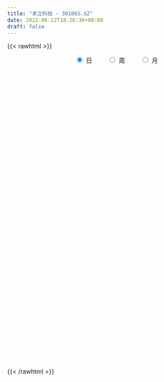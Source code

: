 ```yaml
---
title: "本立科技 - 301065.SZ"
date: 2022-06-22T18:26:36+08:00
draft: false
---
```

{{< rawhtml >}}
    <div style="text-align: center">
        <label style="padding: 1rem;"><input style="margin-right: .5rem" type="radio" name="period" value="D" checked onclick="period_change(this)">日</label>
        <label style="padding: 1rem;"><input style="margin-right: .5rem" type="radio" name="period" value="W" onclick="period_change(this)">周</label>
        <label style="padding: 1rem;"><input style="margin-right: .5rem" type="radio" name="period" value="M" onclick="period_change(this)">月</label>
    </div>
    <div id="chart" style="height: 700px;"></div> 
    <script type="text/javascript">
        const D_v = [90387.07,58753.68,56330.18,45751.74,32684.72,35503.91,30040.69,21802.13,21899.97,20991.47,14517.23,14272.47,10719.0,17938.48,22692.94,13959.88,15673.41,11102.0,12050.63,10475.39,10066.0,10903.59,10083.65,14026.0,10534.69,16707.84,11824.17,10443.26,11853.44,11704.46,10554.63,10705.25,10360.5,39278.93,65224.29,82461.87,70757.42,62037.85,45886.8,27869.2,35405.09,19369.9,24137.95,25295.46,54438.79,55030.26,61104.08,68202.65,67676.45,53071.52,37773.62,25627.73,24358.47,29055.36,20447.2,28827.42,30769.06,28382.78,19935.95,24225.5,22714.0,20975.56,14201.16,11469.0,20719.16,20204.92,21955.81,10664.22,12156.0,11794.0,12054.5,16469.99,11528.77,13912.12,6187.56,10338.0,7170.0,14533.82,8870.0,19806.85,49230.4,35447.79,31149.36,16011.27,44320.25,32571.8,26312.59,18636.43,8705.09,11445.0,6571.99,6199.0,6911.0,9263.67,7246.0,12400.0,7539.0,6269.0,10242.0,10013.58,5602.0,7123.0,8156.67,9099.56,17226.92,10976.0,11674.99,11514.13,7513.09,9366.55,25435.42,16516.97,17313.09,11594.84,26313.25,46985.51,31948.09,50865.8,44985.78,48531.72,30208.62,42037.44,30923.75,20015.0,62784.2,85494.24,68638.08,55642.66,44375.49,34731.94,27657.74,16469.49,21576.29,15179.6,10207.49,12871.0,10554.63,9222.63,10013.01,8750.3,9064.94,8792.05,8446.05,8415.22,11543.0,10142.74,10537.99,7968.15,10437.96,7636.05,9642.28,6430.04,6797.0,10524.91,7681.0,6226.0,4728.94,4754.94,6719.0,7162.08,5441.0,8398.15,10812.0,4683.0,4479.0,4526.0,3348.0,6657.08,5109.0,5090.0,7236.0,18042.74,14065.0,8699.47,4605.93,4389.0,6065.81,8024.0,6210.49,5628.0,6338.0,7756.0,5333.4]
const D_histogram = [0.0,-0.4269401709,-1.1619418414,-1.9327040408,-2.4551560656,-2.6664585731,-2.9061769587,-2.9977350404,-2.7761132828,-2.6710880639,-2.3507432782,-1.9381461983,-1.5321638324,-1.0689836932,-0.5535067375,-0.2033194428,0.1268435895,0.3139017433,0.3930850688,0.4806561338,0.4995134386,0.452753614,0.4064906824,0.3103455908,0.2287495534,0.2806439985,0.2820214441,0.3614253795,0.3571132325,0.4707729225,0.5868880185,0.6818012943,0.7939104512,1.1828890013,2.0324708276,2.3430054702,2.8403360609,3.009940033,2.5990866797,2.2471843827,1.703688032,1.3142392329,1.097476838,0.9461202993,1.1714741663,1.2980946966,1.4834228405,2.0115398702,2.1300129386,1.5741453054,0.9472739509,0.5905900468,0.0364239515,-0.1026497365,-0.2580157174,-0.1442738857,-0.2210440535,-0.5530940891,-0.6850568738,-0.9639274764,-1.0940612098,-1.3124689576,-1.4511490856,-1.4163229175,-1.1858282536,-1.0794742454,-1.2340099198,-1.2290842433,-1.0769957972,-0.9460384664,-0.7053991682,-0.5652881063,-0.4923281129,-0.5209573971,-0.47783197,-0.5255589812,-0.4810264829,-0.2835409496,-0.1294435456,0.1051859786,0.6304700168,0.8820172765,0.6985440956,0.6084514683,0.8731470602,0.706812714,0.1848900925,-0.3274768492,-0.5752290251,-0.8240693158,-0.9240135052,-0.8664895289,-0.7176899204,-0.5235886645,-0.429413989,-0.4713906826,-0.39312754,-0.3007811377,-0.1042074753,-0.0029830785,0.0536003472,0.1665455137,0.1649270207,0.2348009311,0.2087170296,0.2842007963,0.393851586,0.4799812625,0.5138504947,0.5113790658,0.5648661144,0.6218939336,0.3385005064,0.151297861,0.3657062197,0.6838317923,0.6990092484,0.9329016383,1.1273961484,1.1497762724,0.9813507548,1.0222036069,0.7870672453,0.4762705651,0.8952413278,1.0807180229,1.1918983065,0.7648664921,0.5380592663,0.1602327102,-0.241116439,-0.4952212949,-0.8857322734,-1.150987865,-1.3243982191,-1.4179219029,-1.5170574363,-1.4955458675,-1.4120884688,-1.2411833857,-1.1071136766,-1.0191436084,-0.9559748376,-0.831626041,-0.9639242852,-1.0820257256,-1.0147312005,-0.974124202,-0.722962005,-0.4643037143,-0.2198298366,0.0283277267,0.2306210436,0.3866555909,0.5103787724,0.5813118968,0.5822050451,0.5314429436,0.5161244699,0.4703175588,0.439915596,0.4969795941,0.3271346184,0.2516926785,0.2132747997,0.1715109454,0.1588044459,0.1799309209,0.2277656084,0.2682539596,0.360116149,0.5378925469,0.5413547742,0.421381371,0.3601959073,0.3210132998,0.2873713695,0.2921341782,0.277933168,0.2742931604,0.2998125892,0.2764934665,0.1950757563]
const D_fast = [0.0,-0.5336752137,-1.5591623445,-2.8131005541,-3.9493415952,-4.8272587461,-5.7935213714,-6.6345132132,-7.1069197763,-7.6696665733,-7.9370076071,-8.0089470769,-7.9860056691,-7.7900714531,-7.4129711818,-7.1136137479,-6.7517398182,-6.4862062286,-6.3087516358,-6.1010165374,-5.957280873,-5.890852294,-5.835492555,-5.8540512489,-5.878459898,-5.7564044533,-5.6845216467,-5.5147613664,-5.4297952052,-5.1984422846,-4.935605184,-4.6702415846,-4.3596548149,-3.6749540145,-2.3172544812,-1.4209684711,-0.2135538652,0.7085351151,0.9474534317,1.1573472304,1.0397728877,0.9788838969,1.0364907115,1.1216642476,1.6398866562,2.0910308607,2.6472147147,3.6782167119,4.3291930149,4.1668617081,3.7768088413,3.567772449,3.0227123416,2.8579762193,2.6381063091,2.7157796694,2.5837484882,2.1134249304,1.8101979272,1.2903454555,0.8866964197,0.3401714325,-0.161295967,-0.4805505282,-0.5465129277,-0.7100274808,-1.1730656352,-1.4754110196,-1.5925715228,-1.6981238085,-1.6338343024,-1.635045267,-1.6851673018,-1.8440359353,-1.9203685008,-2.0994852572,-2.1752093796,-2.0486090838,-1.9268725662,-1.6659465473,-0.9830450049,-0.5109934261,-0.5198305831,-0.4578103434,0.0251720136,0.0355408459,-0.4401592525,-1.0343954064,-1.4259548386,-1.8808124583,-2.211760024,-2.37085843,-2.4014813015,-2.3382772117,-2.3514560335,-2.5112803977,-2.5312991402,-2.5141480222,-2.3436262287,-2.2431476015,-2.1731640891,-2.0185825441,-1.9789692819,-1.8503951387,-1.8242997828,-1.677765817,-1.4696521308,-1.2635271387,-1.1011952829,-0.9758219453,-0.7811183681,-0.5686170655,-0.7673853661,-0.9167635462,-0.6109286327,-0.121845112,0.0680846562,0.5352024557,1.0115460029,1.321370195,1.3982823661,1.69468612,1.6563165696,1.4645875308,2.1073686254,2.5630248263,2.9721796865,2.7363644951,2.6440720859,2.3063037074,1.8446754483,1.4667652687,0.8548212219,0.3018186641,-0.2026912449,-0.6506954044,-1.1290952968,-1.4814701949,-1.7510349135,-1.8904256768,-2.0331343868,-2.1999502207,-2.3757751593,-2.4593328729,-2.8326121885,-3.2212200603,-3.4076083353,-3.6105323873,-3.5401106915,-3.3975283294,-3.2080119108,-2.9527724158,-2.6928238381,-2.440125393,-2.1888075184,-1.9725464199,-1.8261020103,-1.7440033759,-1.6302907321,-1.5585182535,-1.4789413173,-1.2976324206,-1.3856937418,-1.398212512,-1.3833116909,-1.3821978089,-1.3552031969,-1.2890939916,-1.1843179021,-1.0767660609,-0.8948748343,-0.5826252996,-0.4438243788,-0.4584524393,-0.4295889261,-0.3885182087,-0.3503172967,-0.2725209434,-0.2172386615,-0.1523053791,-0.051832803,-0.006028559,-0.0386773302]
const D_slow = [0.0,-0.1067350427,-0.3972205031,-0.8803965133,-1.4941855297,-2.160800173,-2.8873444126,-3.6367781727,-4.3308064935,-4.9985785094,-5.586264329,-6.0708008785,-6.4538418366,-6.7210877599,-6.8594644443,-6.910294305,-6.8785834077,-6.8001079718,-6.7018367046,-6.5816726712,-6.4567943115,-6.343605908,-6.2419832374,-6.1643968397,-6.1072094514,-6.0370484518,-5.9665430907,-5.8761867459,-5.7869084377,-5.6692152071,-5.5224932025,-5.3520428789,-5.1535652661,-4.8578430158,-4.3497253089,-3.7639739413,-3.0538899261,-2.3014049178,-1.6516332479,-1.0898371523,-0.6639151443,-0.335355336,-0.0609861265,0.1755439483,0.4684124899,0.792936164,1.1637918742,1.6666768417,2.1991800764,2.5927164027,2.8295348904,2.9771824021,2.98628839,2.9606259559,2.8961220265,2.8600535551,2.8047925417,2.6665190194,2.495254801,2.2542729319,1.9807576294,1.6526403901,1.2898531186,0.9357723893,0.6393153259,0.3694467645,0.0609442846,-0.2463267762,-0.5155757256,-0.7520853421,-0.9284351342,-1.0697571608,-1.192839189,-1.3230785382,-1.4425365308,-1.573926276,-1.6941828968,-1.7650681342,-1.7974290206,-1.7711325259,-1.6135150217,-1.3930107026,-1.2183746787,-1.0662618116,-0.8479750466,-0.6712718681,-0.625049345,-0.7069185572,-0.8507258135,-1.0567431425,-1.2877465188,-1.504368901,-1.6837913811,-1.8146885472,-1.9220420445,-2.0398897151,-2.1381716001,-2.2133668845,-2.2394187534,-2.240164523,-2.2267644362,-2.1851280578,-2.1438963026,-2.0851960698,-2.0330168124,-1.9619666134,-1.8635037168,-1.7435084012,-1.6150457775,-1.4872010111,-1.3459844825,-1.1905109991,-1.1058858725,-1.0680614072,-0.9766348523,-0.8056769043,-0.6309245922,-0.3976991826,-0.1158501455,0.1715939226,0.4169316113,0.672482513,0.8692493244,0.9883169656,1.2121272976,1.4823068033,1.78028138,1.971498003,2.1060128196,2.1460709971,2.0857918874,1.9619865636,1.7405534953,1.452806529,1.1217069743,0.7672264985,0.3879621395,0.0140756726,-0.3389464446,-0.6492422911,-0.9260207102,-1.1808066123,-1.4198003217,-1.627706832,-1.8686879033,-2.1391943347,-2.3928771348,-2.6364081853,-2.8171486866,-2.9332246151,-2.9881820743,-2.9811001426,-2.9234448817,-2.8267809839,-2.6991862908,-2.5538583167,-2.4083070554,-2.2754463195,-2.146415202,-2.0288358123,-1.9188569133,-1.7946120148,-1.7128283602,-1.6499051905,-1.5965864906,-1.5537087543,-1.5140076428,-1.4690249126,-1.4120835105,-1.3450200206,-1.2549909833,-1.1205178466,-0.985179153,-0.8798338103,-0.7897848334,-0.7095315085,-0.6376886661,-0.5646551216,-0.4951718296,-0.4265985395,-0.3516453922,-0.2825220255,-0.2337530865]
const D_data = [['2021-09-14', 62.26, 78.37, 62.26, 112.99],['2021-09-15', 70.0, 71.68, 69.3, 82.0],['2021-09-16', 67.5, 63.99, 63.68, 71.5],['2021-09-17', 62.32, 58.12, 57.75, 63.4],['2021-09-22', 56.2, 55.79, 55.55, 59.38],['2021-09-23', 56.0, 55.38, 53.9, 56.59],['2021-09-24', 54.91, 51.2, 51.19, 54.94],['2021-09-27', 51.52, 49.32, 49.24, 52.27],['2021-09-28', 49.61, 50.71, 48.5, 51.58],['2021-09-29', 49.9, 47.28, 47.28, 49.9],['2021-09-30', 47.99, 48.36, 47.2, 48.98],['2021-10-08', 49.0, 48.95, 48.92, 50.87],['2021-10-11', 48.82, 48.8, 48.52, 49.79],['2021-10-12', 48.61, 49.89, 48.61, 50.58],['2021-10-13', 49.49, 51.58, 48.87, 51.58],['2021-10-14', 51.01, 50.57, 50.08, 51.49],['2021-10-15', 50.01, 51.15, 49.04, 51.15],['2021-10-18', 50.87, 49.96, 49.58, 50.88],['2021-10-19', 49.47, 48.65, 48.64, 49.92],['2021-10-20', 48.25, 48.61, 47.8, 49.18],['2021-10-21', 48.16, 47.5, 47.47, 48.95],['2021-10-22', 47.49, 46.07, 46.06, 47.6],['2021-10-25', 46.22, 45.27, 45.21, 46.48],['2021-10-26', 43.8, 43.66, 43.5, 44.7],['2021-10-27', 43.65, 42.7, 42.38, 43.65],['2021-10-28', 42.73, 43.63, 42.73, 46.54],['2021-10-29', 43.2, 42.51, 42.44, 43.35],['2021-11-01', 42.08, 43.12, 41.4, 43.13],['2021-11-02', 43.42, 41.73, 41.66, 43.42],['2021-11-03', 41.76, 43.02, 41.76, 43.7],['2021-11-04', 42.58, 43.3, 42.51, 43.48],['2021-11-05', 42.97, 43.34, 42.85, 43.75],['2021-11-08', 43.03, 43.96, 42.88, 44.31],['2021-11-09', 43.81, 48.87, 43.81, 49.19],['2021-11-10', 49.66, 58.64, 49.2, 58.64],['2021-11-11', 61.22, 56.21, 56.07, 66.28],['2021-11-12', 54.81, 62.34, 54.81, 65.35],['2021-11-15', 61.0, 62.01, 58.7, 65.33],['2021-11-16', 61.47, 56.05, 55.9, 61.7],['2021-11-17', 56.0, 56.47, 55.1, 57.16],['2021-11-18', 56.6, 53.1, 52.93, 56.6],['2021-11-19', 53.1, 53.64, 52.31, 54.78],['2021-11-22', 52.78, 55.1, 52.78, 55.5],['2021-11-23', 55.1, 55.75, 54.01, 56.38],['2021-11-24', 55.11, 61.57, 54.39, 63.5],['2021-11-25', 60.5, 62.37, 58.26, 64.7],['2021-11-26', 61.0, 65.21, 59.68, 70.22],['2021-11-29', 63.01, 73.05, 62.6, 75.21],['2021-11-30', 69.99, 71.61, 67.35, 75.18],['2021-12-01', 69.0, 63.8, 63.5, 70.38],['2021-12-02', 63.88, 61.1, 61.1, 65.72],['2021-12-03', 60.09, 62.85, 59.86, 62.9],['2021-12-06', 62.85, 58.58, 58.58, 62.85],['2021-12-07', 58.7, 62.3, 57.11, 62.68],['2021-12-08', 62.6, 61.57, 60.83, 62.77],['2021-12-09', 61.55, 65.08, 61.01, 65.08],['2021-12-10', 65.0, 63.05, 63.01, 67.49],['2021-12-13', 62.0, 58.82, 58.0, 62.49],['2021-12-14', 58.19, 59.94, 58.19, 60.88],['2021-12-15', 59.0, 56.66, 56.65, 60.85],['2021-12-16', 56.22, 56.89, 55.53, 57.58],['2021-12-17', 56.98, 54.13, 54.02, 56.98],['2021-12-20', 54.15, 53.26, 53.02, 55.33],['2021-12-21', 53.68, 54.16, 52.52, 54.18],['2021-12-22', 54.81, 56.4, 53.68, 56.64],['2021-12-23', 56.4, 54.92, 54.65, 58.19],['2021-12-24', 54.06, 50.62, 50.26, 54.78],['2021-12-27', 50.22, 51.21, 49.55, 51.85],['2021-12-28', 51.22, 52.5, 50.01, 52.87],['2021-12-29', 51.99, 52.1, 51.56, 53.34],['2021-12-30', 52.08, 53.7, 52.08, 53.78],['2021-12-31', 55.0, 52.82, 52.78, 55.2],['2022-01-04', 52.2, 51.97, 51.53, 54.0],['2022-01-05', 51.8, 50.23, 49.33, 51.97],['2022-01-06', 50.23, 50.57, 50.04, 51.09],['2022-01-07', 50.98, 48.8, 48.6, 50.98],['2022-01-10', 48.79, 49.31, 47.54, 49.8],['2022-01-11', 49.36, 51.33, 49.35, 51.7],['2022-01-12', 51.49, 51.32, 50.72, 51.87],['2022-01-13', 51.17, 53.12, 50.2, 53.51],['2022-01-14', 53.82, 58.88, 52.08, 62.0],['2022-01-17', 58.48, 57.95, 56.56, 61.78],['2022-01-18', 57.98, 53.13, 53.0, 58.1],['2022-01-19', 52.65, 53.92, 52.4, 54.65],['2022-01-20', 53.62, 59.3, 53.62, 61.66],['2022-01-21', 58.0, 54.69, 54.21, 60.75],['2022-01-24', 53.16, 48.63, 48.3, 53.44],['2022-01-25', 48.0, 45.79, 45.22, 49.02],['2022-01-26', 46.0, 46.57, 45.3, 47.23],['2022-01-27', 46.58, 44.51, 44.32, 46.89],['2022-01-28', 44.52, 44.56, 44.49, 45.7],['2022-02-07', 44.73, 45.5, 44.73, 45.94],['2022-02-08', 46.0, 46.34, 45.25, 46.4],['2022-02-09', 46.5, 47.09, 45.5, 47.09],['2022-02-10', 47.08, 45.97, 45.9, 47.15],['2022-02-11', 45.5, 43.76, 43.51, 45.62],['2022-02-14', 43.09, 44.72, 43.09, 45.2],['2022-02-15', 45.33, 44.77, 43.74, 45.53],['2022-02-16', 44.76, 46.38, 44.35, 46.66],['2022-02-17', 46.38, 45.63, 45.51, 46.95],['2022-02-18', 45.09, 45.2, 45.09, 45.94],['2022-02-21', 45.2, 46.14, 45.06, 46.18],['2022-02-22', 45.66, 44.83, 44.44, 45.8],['2022-02-23', 45.16, 45.77, 45.16, 46.44],['2022-02-24', 45.8, 44.57, 43.71, 47.19],['2022-02-25', 44.88, 45.89, 44.88, 46.37],['2022-02-28', 46.11, 46.82, 44.92, 46.99],['2022-03-01', 47.16, 47.15, 46.03, 47.97],['2022-03-02', 46.7, 46.98, 46.6, 47.57],['2022-03-03', 47.23, 46.8, 46.22, 47.44],['2022-03-04', 47.96, 47.87, 47.61, 51.0],['2022-03-07', 47.6, 48.51, 47.28, 49.78],['2022-03-08', 48.01, 43.85, 43.85, 48.15],['2022-03-09', 44.0, 43.82, 41.55, 44.61],['2022-03-10', 44.63, 48.99, 44.07, 52.0],['2022-03-11', 48.3, 52.03, 47.7, 55.55],['2022-03-14', 51.03, 49.59, 49.0, 51.93],['2022-03-15', 49.56, 53.59, 49.14, 56.6],['2022-03-16', 53.69, 55.05, 50.02, 56.24],['2022-03-17', 53.8, 54.4, 53.06, 58.26],['2022-03-18', 53.84, 52.51, 52.14, 53.98],['2022-03-21', 54.0, 55.67, 53.08, 58.5],['2022-03-22', 55.23, 52.52, 52.0, 55.85],['2022-03-23', 52.53, 50.73, 50.18, 53.31],['2022-03-24', 50.06, 60.88, 50.06, 60.88],['2022-03-25', 66.8, 60.58, 57.29, 66.93],['2022-03-28', 61.74, 61.6, 58.67, 66.0],['2022-03-29', 59.16, 55.05, 54.25, 60.95],['2022-03-30', 55.96, 56.6, 52.43, 57.39],['2022-03-31', 55.21, 53.65, 53.5, 57.1],['2022-04-01', 53.01, 51.51, 51.1, 54.17],['2022-04-06', 51.1, 51.57, 50.74, 52.5],['2022-04-07', 51.09, 47.82, 47.76, 51.3],['2022-04-08', 47.51, 47.02, 46.82, 48.42],['2022-04-11', 47.4, 46.17, 45.0, 47.46],['2022-04-12', 46.21, 45.48, 44.69, 46.34],['2022-04-13', 45.17, 43.79, 43.43, 45.17],['2022-04-14', 43.46, 43.91, 43.46, 45.08],['2022-04-15', 43.5, 43.78, 42.69, 44.57],['2022-04-18', 43.5, 44.43, 42.18, 44.8],['2022-04-19', 44.4, 43.74, 43.34, 45.08],['2022-04-20', 43.74, 42.76, 42.38, 43.97],['2022-04-21', 42.37, 41.88, 41.68, 43.5],['2022-04-22', 41.51, 42.22, 40.1, 42.65],['2022-04-25', 42.22, 38.01, 38.01, 42.22],['2022-04-26', 37.55, 36.4, 36.21, 38.48],['2022-04-27', 36.37, 37.42, 34.56, 37.5],['2022-04-28', 36.89, 36.22, 36.18, 37.76],['2022-04-29', 37.38, 38.58, 36.2, 38.94],['2022-05-05', 38.22, 39.17, 38.22, 39.65],['2022-05-06', 38.46, 39.66, 37.6, 40.39],['2022-05-09', 39.99, 40.54, 39.45, 40.85],['2022-05-10', 39.79, 40.87, 39.56, 41.05],['2022-05-11', 40.36, 41.1, 40.36, 42.86],['2022-05-12', 40.92, 41.42, 40.7, 41.95],['2022-05-13', 41.42, 41.35, 40.51, 41.9],['2022-05-16', 41.55, 40.78, 40.51, 41.9],['2022-05-17', 40.86, 40.11, 39.7, 40.88],['2022-05-18', 39.91, 40.48, 39.91, 41.56],['2022-05-19', 40.36, 40.03, 39.51, 40.81],['2022-05-20', 40.0, 40.1, 39.48, 40.69],['2022-05-23', 40.11, 41.38, 40.11, 41.53],['2022-05-24', 41.45, 38.31, 38.3, 41.79],['2022-05-25', 38.31, 38.82, 38.25, 39.14],['2022-05-26', 38.82, 38.93, 38.14, 39.35],['2022-05-27', 39.31, 38.6, 38.23, 39.73],['2022-05-30', 39.06, 38.73, 38.12, 39.06],['2022-05-31', 38.38, 39.1, 37.77, 39.32],['2022-06-01', 38.62, 39.58, 38.62, 39.89],['2022-06-02', 39.57, 39.73, 38.66, 39.75],['2022-06-06', 40.0, 40.8, 39.85, 41.25],['2022-06-07', 40.8, 42.8, 40.15, 43.98],['2022-06-08', 42.12, 41.39, 41.06, 42.8],['2022-06-09', 41.39, 39.78, 39.48, 41.39],['2022-06-10', 39.75, 40.22, 39.47, 40.41],['2022-06-13', 40.1, 40.39, 39.72, 40.59],['2022-06-14', 40.27, 40.41, 39.5, 40.68],['2022-06-15', 40.21, 40.96, 40.14, 41.49],['2022-06-16', 41.5, 40.85, 40.6, 41.5],['2022-06-17', 40.98, 41.09, 40.11, 41.48],['2022-06-20', 41.09, 41.69, 41.06, 41.9],['2022-06-21', 41.8, 41.27, 40.68, 42.05],['2022-06-22', 41.27, 40.41, 40.4, 41.8]]
const W_v = [251222.67,98229.32,79210.8,14272.47,80983.71,54597.61,63176.35,55261.04,268083.01,190568.84,220006.54,252351.97,133457.51,116233.79,88550.05,63138.71,41966.45,99611.07,159500.47,71671.1,42019.67,39665.58,52582.15,65504.18,118723.66,206540.01,241254.63,231045.91,53225.38,52868.76,43468.56,50629.84,17278.33,37658.95,28805.96,32898.15,20204.08,52649.14,30317.3,19427.4]
const W_histogram = [0.0,-0.4416182336,-0.8755012573,-1.0609011048,-0.9756730981,-1.1876574245,-1.4751063542,-1.5112648773,-0.2250125225,0.0554374386,0.9842259871,1.3794686643,1.5798049827,1.0618580215,0.4636900236,0.2099400061,-0.2120578633,0.1829239814,0.158172299,-0.5078001322,-0.9441897483,-1.0687014726,-1.036634527,-0.8234206207,-0.3668450849,-0.0156825272,0.7354125086,0.6022929191,0.2128552342,-0.2375357606,-0.5947658017,-1.0062629219,-1.1266893871,-1.0168687224,-0.9537968802,-0.9371131443,-0.7804028376,-0.5832062111,-0.3453909596,-0.1927135724]
const W_fast = [0.0,-0.552022792,-1.20478113,-1.6554062538,-1.8140965216,-2.3229952041,-2.9792207223,-3.3931954648,-2.1631962406,-1.8688869198,-0.6940418745,0.0460679687,0.6413555328,0.3888730769,-0.093372415,-0.294637431,-0.7696497663,-0.3289369262,-0.3141455338,-1.1070679981,-1.7795050513,-2.1711921437,-2.3982838299,-2.3909250788,-2.0260608142,-1.6788188882,-0.7438707253,-0.7264170851,-1.0626409615,-1.5724158964,-2.0783373879,-2.7414002386,-3.1434990506,-3.2878955665,-3.4632729443,-3.6808674945,-3.7192578972,-3.6678628235,-3.5163953119,-3.4118963178]
const W_slow = [0.0,-0.1104045584,-0.3292798727,-0.5945051489,-0.8384234235,-1.1353377796,-1.5041143681,-1.8819305875,-1.9381837181,-1.9243243584,-1.6782678617,-1.3334006956,-0.9384494499,-0.6729849445,-0.5570624386,-0.5045774371,-0.5575919029,-0.5118609076,-0.4723178328,-0.5992678659,-0.835315303,-1.1024906711,-1.3616493029,-1.5675044581,-1.6592157293,-1.6631363611,-1.4792832339,-1.3287100042,-1.2754961956,-1.3348801358,-1.4835715862,-1.7351373167,-2.0168096635,-2.2710268441,-2.5094760641,-2.7437543502,-2.9388550596,-3.0846566124,-3.1710043523,-3.2191827454]
const W_data = [['2021-09-17', 62.26, 58.12, 57.75, 112.99],['2021-09-24', 56.2, 51.2, 51.19, 59.38],['2021-09-30', 51.52, 48.36, 47.2, 52.27],['2021-10-08', 49.0, 48.95, 48.92, 50.87],['2021-10-15', 48.82, 51.15, 48.52, 51.58],['2021-10-22', 50.87, 46.07, 46.06, 50.88],['2021-10-29', 46.22, 42.51, 42.38, 46.54],['2021-11-05', 42.08, 43.34, 41.4, 43.75],['2021-11-12', 43.03, 62.34, 42.88, 66.28],['2021-11-19', 61.0, 53.64, 52.31, 65.33],['2021-11-26', 52.78, 65.21, 52.78, 70.22],['2021-12-03', 63.01, 62.85, 59.86, 75.21],['2021-12-10', 62.85, 63.05, 57.11, 67.49],['2021-12-17', 62.0, 54.13, 54.02, 62.49],['2021-12-24', 54.15, 50.62, 50.26, 58.19],['2021-12-31', 50.22, 52.82, 49.55, 55.2],['2022-01-07', 52.2, 48.8, 48.6, 54.0],['2022-01-14', 48.79, 58.88, 47.54, 62.0],['2022-01-21', 58.48, 54.69, 52.4, 61.78],['2022-01-28', 53.16, 44.56, 44.32, 53.44],['2022-02-11', 44.73, 43.76, 43.51, 47.15],['2022-02-18', 43.09, 45.2, 43.09, 46.95],['2022-02-25', 45.2, 45.89, 43.71, 47.19],['2022-03-04', 46.11, 47.87, 44.92, 51.0],['2022-03-11', 47.6, 52.03, 41.55, 55.55],['2022-03-18', 51.03, 52.51, 49.0, 58.26],['2022-03-25', 54.0, 60.58, 50.06, 66.93],['2022-04-01', 61.74, 51.51, 51.1, 66.0],['2022-04-08', 51.1, 47.02, 46.82, 52.5],['2022-04-15', 47.4, 43.78, 42.69, 47.46],['2022-04-22', 43.5, 42.22, 40.1, 45.08],['2022-04-29', 42.22, 38.58, 34.56, 42.22],['2022-05-06', 38.22, 39.66, 37.6, 40.39],['2022-05-13', 39.99, 41.35, 39.45, 42.86],['2022-05-20', 41.55, 40.1, 39.48, 41.9],['2022-05-27', 40.11, 38.6, 38.14, 41.79],['2022-06-02', 39.06, 39.73, 37.77, 39.89],['2022-06-10', 40.0, 40.22, 39.47, 43.98],['2022-06-17', 40.1, 41.09, 39.5, 41.5],['2022-06-24', 41.09, 40.41, 40.4, 42.05]]
const M_v = [428662.79,213030.14,869798.5299999999,517852.9299999999,372749.09,145942.39,823735.6599999999,227850.28,126646.47,112592.84]
const M_histogram = [0.0,-0.3733333333,1.2701842355,1.0325460432,0.2979398692,-0.0389641801,0.1828003553,-0.6549212034,-1.1163832952,-1.2648622193]
const M_fast = [0.0,-0.4666666667,1.4943969611,1.5148952795,0.8547740729,0.5081289785,0.7755936028,-0.2258582568,-0.9664161724,-1.4311106513]
const M_slow = [0.0,-0.0933333333,0.2242127255,0.4823492363,0.5568342036,0.5470931586,0.5927932475,0.4290629466,0.1499671228,-0.166248432]
const M_data = [['2021-09-30', 62.26, 48.36, 47.2, 112.99],['2021-10-29', 49.0, 42.51, 42.38, 51.58],['2021-11-30', 42.08, 71.61, 41.4, 75.21],['2021-12-31', 69.0, 52.82, 49.55, 70.38],['2022-01-28', 52.2, 44.56, 44.32, 62.0],['2022-02-28', 44.73, 46.82, 43.09, 47.19],['2022-03-31', 47.16, 53.65, 41.55, 66.93],['2022-04-29', 53.01, 38.58, 34.56, 54.17],['2022-05-31', 38.22, 39.1, 37.6, 42.86],['2022-06-30', 38.62, 40.41, 38.62, 43.98]]
        const D_a = [null,null,null,null,null,null,null,null,null,null,47.2,null,null,null,51.58,null,null,null,null,null,null,null,null,null,null,null,null,41.4,null,null,null,null,null,null,null,66.28,null,null,null,null,null,52.31,null,null,null,null,null,75.21,null,null,null,null,null,null,null,null,null,null,null,null,null,null,null,null,null,null,null,49.55,null,null,null,55.2,null,null,null,null,47.54,null,null,null,62.0,null,null,null,null,null,null,null,null,44.32,null,null,null,null,47.15,null,null,null,null,null,null,null,44.44,null,null,null,null,null,null,null,null,null,null,null,null,null,null,null,null,null,null,null,null,null,null,66.93,null,null,null,null,null,null,null,null,null,null,null,null,null,null,null,null,null,null,null,null,34.56,null,null,null,null,null,null,42.86,null,null,null,null,null,null,null,null,null,null,null,null,null,37.77,null,null,null,43.98,null,null,null,null,null,null,null,40.11,null,null,null]
const W_a = [null,null,null,null,null,null,null,41.4,null,null,null,75.21,null,null,null,null,null,null,null,null,null,43.09,null,null,null,null,66.93,null,null,null,null,34.56,null,null,null,null,null,null,null,null]
const M_a = [null,null,null,null,null,null,null,34.56,null,null]
        const D_b = [[{ coord: ['2021-09-30', 51.58] }, { coord: ['2021-11-11', 47.2] }],[{ coord: ['2021-11-11', 66.28] }, { coord: ['2022-01-14', 52.31] }],[{ coord: ['2022-01-27', 47.15] }, { coord: ['2022-03-25', 44.44] }],[{ coord: ['2022-04-27', 42.86] }, { coord: ['2022-06-07', 37.77] }]]
const W_b = [[{ coord: ['2021-11-05', 66.93] }, { coord: ['2022-03-25', 43.09] }]]
const M_b = []
    </script>
{{< /rawhtml >}}